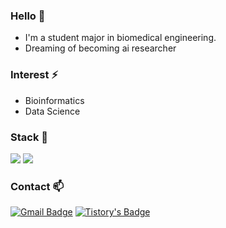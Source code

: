 ### Hello 👋
- I'm a student major in biomedical engineering.
- Dreaming of becoming ai researcher
### Interest ⚡
- Bioinformatics  
- Data Science 
### Stack 🔭  
<img src="https://img.shields.io/badge/python-%233776AB.svg?&style=for-the-badge&logo=python&logoColor=white" /> <img src="https://img.shields.io/badge/c%2B%2B-%2300599C.svg?&style=for-the-badge&logo=c%2B%2B&logoColor=white" />

### Contact 📫
 [![Gmail Badge](https://img.shields.io/badge/Gmail-d14836?style=flat-square&logo=Gmail&logoColor=white&link=mailto:snugyun01@gmail.com)](mailto:beong2306@gmail.com) [![Tistory's Badge](https://github-readme-tistory-card.vercel.app/api/badge?name={insert_name})](https://kubig-2021-2-medical-data.tistory.com)

<!--  
**yoonbang07/yoonbang07** is a ✨ _special_ ✨ repository because its `README.md` (this file) appears on your GitHub profile.  

Here are some ideas to get you started:

- 🔭 I’m currently working on ...
- 🌱 I’m currently learning ...
- 👯 I’m looking to collaborate on ...
- 🤔 I’m looking for help with ...
- 💬 Ask me about ...
- 📫 How to reach me: ...
- 😄 Pronouns: ...
- ⚡ Fun fact: ...
-->
